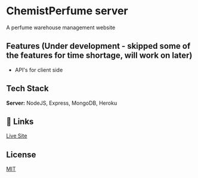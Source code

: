 
# ChemistPerfume server

A perfume warehouse management website


## Features (Under development - skipped some of the features for time shortage, will work on later)

- API's for client side 

## Tech Stack

**Server:** NodeJS, Express, MongoDB, Heroku


## 🔗 Links
[Live Site](https://safe-woodland-23503.herokuapp.com/)


## License

[MIT](https://choosealicense.com/licenses/mit/)

